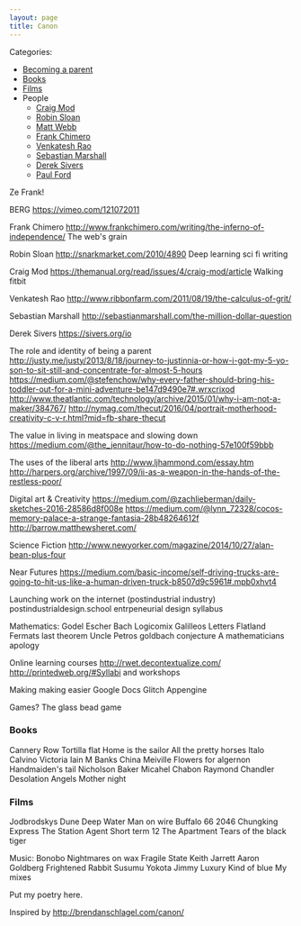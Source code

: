 ```yaml
---
layout: page
title: Canon
---
```


Categories:

<ul>
<li><a href="#parenting">Becoming a parent</a></li>
<li><a href="#books">Books</a></li>
<li><a href="#films">Films</a></li>
<li>
People
<ul>
<li><a href="#craigmod">Craig Mod</a></li>
<li><a href="#robinsloan">Robin Sloan</a></li>
<li><a href="#mattwebb">Matt Webb</a></li>
<li><a href="#frankchimero">Frank Chimero</a></li>
<li><a href="#venkateshrao">Venkatesh Rao</a></li>
<li><a href="#sebastianmarshall">Sebastian Marshall</a></li>
<li><a href="#dereksivers">Derek Sivers</a></li>
<li><a href="#paulford">Paul Ford</a></li>
</ul>
</ul>

Ze Frank!



BERG
https://vimeo.com/121072011


Frank Chimero
http://www.frankchimero.com/writing/the-inferno-of-independence/
The web's grain

Robin Sloan
http://snarkmarket.com/2010/4890
Deep learning sci fi writing

Craig Mod
https://themanual.org/read/issues/4/craig-mod/article
Walking fitbit

Venkatesh Rao
http://www.ribbonfarm.com/2011/08/19/the-calculus-of-grit/

Sebastian Marshall
http://sebastianmarshall.com/the-million-dollar-question

Derek Sivers
https://sivers.org/io

The role and identity of being a parent
http://justy.me/justy/2013/8/18/journey-to-justinnia-or-how-i-got-my-5-yo-son-to-sit-still-and-concentrate-for-almost-5-hours
https://medium.com/@stefenchow/why-every-father-should-bring-his-toddler-out-for-a-mini-adventure-be147d9490e7#.wrxcrixod
http://www.theatlantic.com/technology/archive/2015/01/why-i-am-not-a-maker/384767/
http://nymag.com/thecut/2016/04/portrait-motherhood-creativity-c-v-r.html?mid=fb-share-thecut

The value in living in meatspace and slowing down
https://medium.com/@the_jennitaur/how-to-do-nothing-57e100f59bbb

The uses of the liberal arts
http://www.ljhammond.com/essay.htm
http://harpers.org/archive/1997/09/ii-as-a-weapon-in-the-hands-of-the-restless-poor/

Digital art & Creativity
https://medium.com/@zachlieberman/daily-sketches-2016-28586d8f008e
https://medium.com/@lynn_72328/cocos-memory-palace-a-strange-fantasia-28b48264612f
http://barrow.matthewsheret.com/


Science Fiction
http://www.newyorker.com/magazine/2014/10/27/alan-bean-plus-four

Near Futures
https://medium.com/basic-income/self-driving-trucks-are-going-to-hit-us-like-a-human-driven-truck-b8507d9c5961#.mpb0xhvt4

Launching work on the internet (postindustrial industry)
postindustrialdesign.school
entrpeneurial design syllabus

Mathematics:
Godel Escher Bach
Logicomix
Galilleos Letters
Flatland
Fermats last theorem
Uncle Petros goldbach conjecture
A mathematicians apology


Online learning courses
http://rwet.decontextualize.com/
http://printedweb.org/#Syllabi and workshops

Making making easier
Google Docs
Glitch
Appengine


Games?
The glass bead game

<h3 id="books">Books</h3>
Cannery Row
Tortilla flat
Home is the sailor
All the pretty horses
Italo Calvino
Victoria
Iain M Banks
China Meiville
Flowers for algernon
Handmaiden's tail
Nicholson Baker
Micahel Chabon
Raymond Chandler
Desolation Angels
Mother night

<h3 id="films">Films</h3>
Jodbrodskys Dune
Deep Water
Man on wire
Buffalo 66
2046
Chungking Express
The Station Agent
Short term 12
The Apartment
Tears of the black tiger

Music:
Bonobo
Nightmares on wax
Fragile State
Keith Jarrett
Aaron Goldberg
Frightened Rabbit
Susumu Yokota
Jimmy Luxury
Kind of blue
My mixes

Put my poetry here.

Inspired by http://brendanschlagel.com/canon/